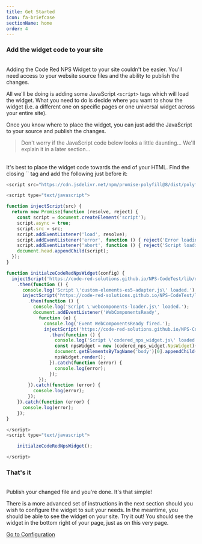 ```yaml
---
title: Get Started
icon: fa-briefcase
sectionName: home
order: 4
---
```


### Add the widget code to your site
<br/>
Adding the Code Red NPS Widget to your site couldn't be easier. You'll need access to your website source files and the ability to publish the changes.

All we'll be doing is adding some JavaScript `<script>` tags which will load the widget. What you need to do is decide where you want to show the widget (i.e. a different one on specific pages or one universal widget across your entire site).

Once you know where to place the widget, you can just add the JavaScript to your source and publish the changes.

> Don't worry if the JavaScript code below looks a little daunting... We'll explain it in a later section...
<br/>
It's best to place the widget code towards the end of your HTML. Find the closing `</body>` tag and add the following just before it:


```js
<script src="https://cdn.jsdelivr.net/npm/promise-polyfill@8/dist/polyfill.min.js"></script>

<script type="text/javascript">

function injectScript(src) {
  return new Promise(function (resolve, reject) {
	const script = document.createElement('script');
	script.async = true;
	script.src = src;
	script.addEventListener('load', resolve);
	script.addEventListener('error', function () { reject('Error loading script.') });
	script.addEventListener('abort', function () { reject('Script loading aborted.') });
	document.head.appendChild(script);
  });
}

function initialzeCodeRedNpsWidget(config) {
  injectScript('https://code-red-solutions.github.io/NPS-CodeTest/lib/dev/custom-elements-es5-adapter.js')
	.then(function () {
	  console.log('Script \'custom-elements-es5-adapter.js\' loaded.');
	  injectScript('https://code-red-solutions.github.io/NPS-CodeTest/lib/dev/webcomponents-loader.js')
		.then(function () {
		  console.log('Script \'webcomponents-loader.js\' loaded.');
		  document.addEventListener('WebComponentsReady',
			function (e) {
			  console.log('Event WebComponentsReady fired.');
			  injectScript('https://code-red-solutions.github.io/NPS-CodeTest/lib/dev/codered_nps_widget.js')
				.then(function () {
				  console.log('Script \'codered_nps_widget.js\' loaded.');
				  const npsWidget = new (codered_nps_widget.NpsWidget)(config);
				  document.getElementsByTagName('body')[0].appendChild(npsWidget);
				  npsWidget.render();
				}).catch(function (error) {
				  console.log(error);
				});
			});
		}).catch(function (error) {
		  console.log(error);
		});
	}).catch(function (error) {
	  console.log(error);
	});
}

</script>
<script type="text/javascript">

	initialzeCodeRedNpsWidget();

</script>
```

### That's it
<br/>
Publish your changed file and you're done. It's that simple!

There is a more advanced set of instructions in the next section should you wish to configure the widget to suit your needs. In the meantime, you should be able to see the widget on your site. Try it out! You should see the widget in the bottom right of your page, just as on this very page.

<a href="./configuration.html" class="button">Go to Configuration</a>
